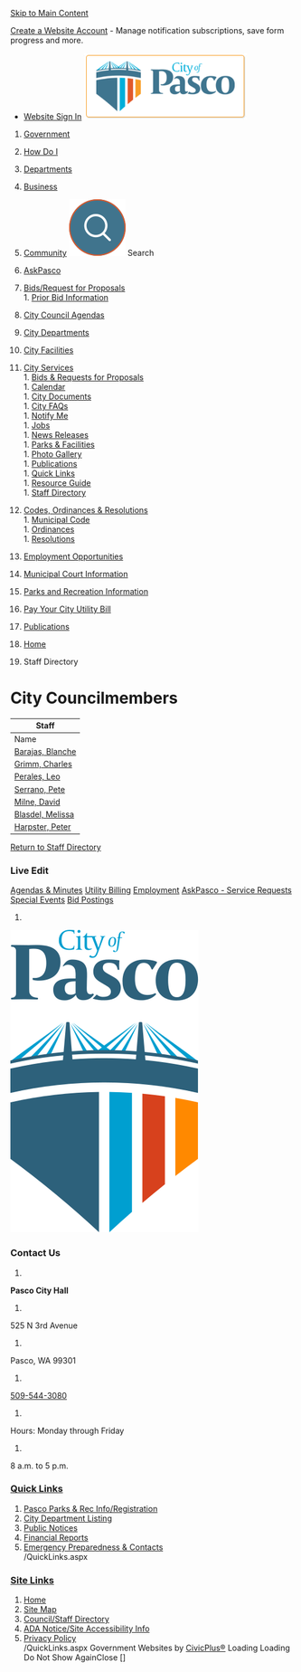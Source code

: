   [Skip to Main Content](https://www.pasco-wa.gov/Directory.aspx?did=4#contentarea)  

 [Create a Website Account](https://www.pasco-wa.gov/MyAccount/ProfileCreate)  - Manage notification subscriptions, save form progress and more.    

 *  [Website Sign In](https://www.pasco-wa.gov/MyAccount) 
  [![Pasco Washington Homepage](images/71a9072e532abf7c36da423cb38fd9573def95f785f22933f626cfac487b2c23)](https://www.pasco-wa.gov/)  

 1.  [Government](https://www.pasco-wa.gov/27/Government) 
 1.  [How Do I](https://www.pasco-wa.gov/8/How-Do-I) 
 1.  [Departments](https://www.pasco-wa.gov/1012/Departments) 
 1.  [Business](https://www.pasco-wa.gov/35/Business) 
 1.  [Community](https://www.pasco-wa.gov/1013/Community) 
  [![Search](images/3226f81531490e17970dec04b4edef14cb12766cbe1a95f65509280a4ee7864f)](https://www.pasco-wa.gov/Search/Results) Search  []()  []()  

 1.   [AskPasco](https://www.pasco-wa.gov/1108/AskPasco)  
 1.   [Bids/Request for Proposals](https://www.pasco-wa.gov/bids.aspx)  [](https://www.pasco-wa.gov/Directory.aspx?did=4#)  
    1.   [Prior Bid Information](https://www.pasco-wa.gov/408/Bids)  
 1.   [City Council Agendas](https://www.pasco-wa.gov/868/City-Council-Agendas)  
 1.   [City Departments](https://www.pasco-wa.gov/1012/Departments)  
 1.   [City Facilities](https://www.pasco-wa.gov/Facilities)  
 1.   [City Services](https://www.pasco-wa.gov/56/City-Services)  [](https://www.pasco-wa.gov/Directory.aspx?did=4#)  
    1.   [Bids & Requests for Proposals](https://www.pasco-wa.gov/bids.aspx)  
    1.   [Calendar](https://www.pasco-wa.gov/calendar.aspx)  
    1.   [City Documents](https://www.pasco-wa.gov/documentcenterii.aspx)  
    1.   [City FAQs](https://www.pasco-wa.gov/faq.aspx)  
    1.   [Notify Me](https://www.pasco-wa.gov/list.aspx)  
    1.   [Jobs](https://www.pasco-wa.gov/jobs.aspx)  
    1.   [News Releases](https://www.pasco-wa.gov/CivicAlerts.aspx)  
    1.   [Parks & Facilities](https://www.pasco-wa.gov/facilities.aspx)  
    1.   [Photo Gallery](https://www.pasco-wa.gov/gallery.aspx)  
    1.   [Publications](https://www.pasco-wa.gov/239/Publications)  
    1.   [Quick Links](https://www.pasco-wa.gov/quicklinks.aspx)  
    1.   [Resource Guide](https://www.pasco-wa.gov/businessdirectoryii.aspx)  
    1.   [Staff Directory](https://www.pasco-wa.gov/directory.aspx)  
 1.   [Codes, Ordinances & Resolutions](https://www.pasco-wa.gov/82/Codes-Ordinances-Resolutions)  [](https://www.pasco-wa.gov/Directory.aspx?did=4#)  
    1.   [Municipal Code](https://pasco.municipal.codes/)  
    1.   [Ordinances](https://docs.pasco-wa.gov/WebLink/Browse.aspx?id=874235&dbid=0&repo=CityofPasco)  
    1.   [Resolutions](https://docs.pasco-wa.gov/WebLink/Browse.aspx?id=874231&dbid=0&repo=CityofPasco)  
 1.   [Employment Opportunities](https://www.pasco-wa.gov/1003/Employment-Opportunities)  
 1.   [Municipal Court Information](https://www.pasco-wa.gov/161/Municipal-Court)  
 1.   [Parks and Recreation Information](https://www.pasco-wa.gov/166/Parks-Recreation)  
 1.   [Pay Your City Utility Bill](https://www.pasco-wa.gov/279/Paying-Your-Bill)  
 1.   [Publications](https://www.pasco-wa.gov/719/Publications)  

 1.  [Home](https://www.pasco-wa.gov/) 
 1. Staff Directory

# City Councilmembers

  

|Staff|
|---|
|Name|Title|Email|Phone|Additional Phone|
|[Barajas, Blanche](https://www.pasco-wa.gov/directory.aspx?EID=8)|Councilmember, District 1|[Contact Blanche Barajas](https://www.pasco-wa.gov/formcenter/City-Manager-7/Contact-Councilmember-Blanche-Barajas-52)  |[509-544-3060](tel:5095443060)| |
|[Grimm, Charles](https://www.pasco-wa.gov/directory.aspx?EID=2)|Councilmember, District 2|[Contact Councilmember Grimm](https://www.pasco-wa.gov/formcenter/City-Manager-7/Contact-Councilmember-Charles-Grimm-80)  |[509-544-3060](tel:5095443060)| |
|[Perales, Leo](https://www.pasco-wa.gov/directory.aspx?EID=5)|Councilmember, District 3|[Contact Councilmember Perales](https://www.pasco-wa.gov/formcenter/City-Manager-7/Contact-Councilmember-Leo-Perales-81)  |[509-544-3060](tel:5095443060)| |
|[Serrano, Pete](https://www.pasco-wa.gov/directory.aspx?EID=163)|Mayor, Councilmember, District 4|[Contact Mayor Serrano](https://www.pasco-wa.gov/formcenter/City-Manager-7/Contact-Mayor-Pete-Serrano-82)  |[509-544-3060](tel:5095443060)| |
|[Milne, David](https://www.pasco-wa.gov/directory.aspx?EID=6)|Mayor Pro-Tem, Councilmember, District 5|[Contact Councilmember Milne](https://www.pasco-wa.gov/formcenter/City-Manager-7/Contact-Mayor-ProTem-David-Milne-83)  |[509-544-3060](tel:5095443060)| |
|[Blasdel, Melissa](https://www.pasco-wa.gov/directory.aspx?EID=4)|Councilmember, District 6|[Contact Councilmember Melissa Blasdel](https://www.pasco-wa.gov/formcenter/City-Manager-7/Contact-Councilmember-Melissa-Blasdel-79)  |[509-544-3060](tel:5095443060)| |
|[Harpster, Peter](https://www.pasco-wa.gov/directory.aspx?EID=193)|Councilmember, At-Large|[Contact Councilmember Harpster](https://www.pasco-wa.gov/formcenter/City-Manager-7/Contact-Councilmember-Peter-Harpster-84)  |[509-544-3060](tel:5095443060)| |

  [Return to Staff Directory](https://www.pasco-wa.gov/Directory.aspx)  

### Live Edit

 [](https://www.pasco-wa.gov/)   [Agendas & Minutes](https://pasco.civicweb.net/Portal)   [Utility Billing](https://www.pasco-wa.gov/150/Utility-Billing)   [Employment](https://www.governmentjobs.com/careers/pasco-wa)   [AskPasco - Service Requests](https://www.pasco-wa.gov/1108/AskPasco)   [Special Events](https://www.pasco-wa.gov/514/Special-Events-Seasonal-Programs)   [Bid Postings](https://www.pasco-wa.gov/Bids.aspx)  

 1.    

 [![Pasco Washington Homepage](images/d255eec1ef8de114287db57de11933628e0dfa3c03fc80b0b1d0ff3de7b8b85a)](https://www.pasco-wa.gov/)    

### Contact Us

 1.    

 __Pasco City Hall__    

 1.    

525 N 3rd Avenue   

 1.    

Pasco, WA 99301   

 1.    

 [509-544-3080](tel:5095443080)    

 1.    

Hours: Monday through Friday   

 1.    

8 a.m. to 5 p.m.   

###  [Quick Links](https://www.pasco-wa.gov/QuickLinks.aspx?CID=1) 

 1.  [Pasco Parks & Rec Info/Registration](http://www.pascoparksandrec.com/)  
 1.  [City Department Listing](http://www.pasco-wa.gov/index.aspx?nid=138)  
 1.  [Public Notices](https://www.pasco-wa.gov/index.aspx?NID=663)  
 1.  [Financial Reports](https://www.pasco-wa.gov/index.aspx?NID=255)  
 1.  [Emergency Preparedness & Contacts](https://www.pasco-wa.gov/index.aspx?nid=313)  
 /QuickLinks.aspx 

###  [Site Links](https://www.pasco-wa.gov/QuickLinks.aspx?CID=107) 

 1.  [Home](https://www.pasco-wa.gov/)  
 1.  [Site Map](https://www.pasco-wa.gov/sitemap)  
 1.  [Council/Staff Directory](https://www.pasco-wa.gov/directory.aspx)  
 1.  [ADA Notice/Site Accessibility Info](https://www.pasco-wa.gov/762/Accessibility)  
 1.  [Privacy Policy](https://www.pasco-wa.gov/site/privacy)  
 /QuickLinks.aspx Government Websites by [CivicPlus®](https://connect.civicplus.com/referral)  Loading Loading Do Not Show AgainClose [] 